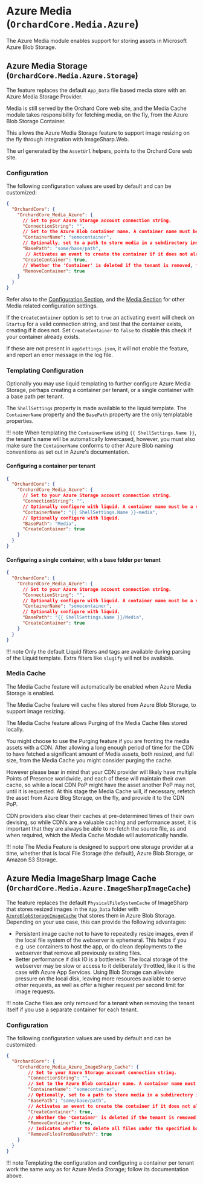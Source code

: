 # Azure Media (`OrchardCore.Media.Azure`)

The Azure Media module enables support for storing assets in Microsoft Azure Blob Storage.

## Azure Media Storage (`OrchardCore.Media.Azure.Storage`)

The feature replaces the default `App_Data` file based media store with an Azure Media Storage Provider.

Media is still served by the Orchard Core web site, and the Media Cache module takes responsibility for fetching media,
on the fly, from the Azure Blob Storage Container.

This allows the Azure Media Storage feature to support image resizing on the fly through integration with ImageSharp.Web.

The url generated by the `AssetUrl` helpers, points to the Orchard Core web site.

### Configuration

The following configuration values are used by default and can be customized:

```json
{
  "OrchardCore": {
    "OrchardCore_Media_Azure": {
      // Set to your Azure Storage account connection string.
      "ConnectionString": "", 
      // Set to the Azure Blob container name. A container name must be a valid DNS name and conform to Azure container naming rules eg. lowercase only.
      "ContainerName": "somecontainer",
      // Optionally, set to a path to store media in a subdirectory inside your container.
      "BasePath": "some/base/path",
       // Activates an event to create the container if it does not already exist.
      "CreateContainer": true,
      // Whether the 'Container' is deleted if the tenant is removed, false by default.
      "RemoveContainer": true
    }
  }
}
```

Refer also to the [Configuration Section](../Configuration/README.md),
and the [Media Section](../Media/README.md) for other Media related configuration settings.

If the `CreateContainer` option is set to `true` an activating event will check on `Startup` for a
valid connection string, and test that the container exists, creating if it does not.
Set `CreateContainer` to `false` to disable this check if your container already exists.

If these are not present in `appSettings.json`, it will not enable the feature, and report an error message in the log file.

### Templating Configuration

Optionally you may use liquid templating to further configure Azure Media Storage, perhaps creating a container per tenant,
or a single container with a base path per tenant.

The `ShellSettings` property is made available to the liquid template.
The `ContainerName` property and the `BasePath` property are the only templatable properties.

!!! note
    When templating the `ContainerName`  using  `{{ ShellSettings.Name }}`, the tenant's name will be automatically lowercased, however, you must also make sure the `ContainerName` conforms to other Azure Blob naming conventions as set out in Azure's documentation.

#### Configuring a container per tenant

```json
{
  "OrchardCore": {
    "OrchardCore_Media_Azure": {
      // Set to your Azure Storage account connection string.
      "ConnectionString": "", 
      // Optionally configure with liquid. A container name must be a valid DNS name and conform to Azure container naming rules eg. lowercase only.
      "ContainerName": "{{ ShellSettings.Name }}-media",
      // Optionally configure with liquid.
      "BasePath": "Media",
      "CreateContainer": true
    }
  }
}
```

#### Configuring a single container, with a base folder per tenant

```json
{
  "OrchardCore": {
    "OrchardCore_Media_Azure": {
      // Set to your Azure Storage account connection string.
      "ConnectionString": "", 
      // Optionally configure with liquid. A container name must be a valid DNS name and conform to Azure container naming rules eg. lowercase only.
      "ContainerName": "somecontainer",
      // Optionally configure with liquid.
      "BasePath": "{{ ShellSettings.Name }}/Media",
      "CreateContainer": true
    }
  }
}
```

!!! note
    Only the default Liquid filters and tags are available during parsing of the Liquid template.
    Extra filters like `slugify` will not be available.

### Media Cache

The Media Cache feature will automatically be enabled when Azure Media Storage is enabled.

The Media Cache feature will cache files stored from Azure Blob Storage, to support image resizing.

The Media Cache feature allows Purging of the Media Cache files stored locally.

You might choose to use the Purging feature if you are fronting the media assets with a CDN.
After allowing a long enough period of time for the CDN to have fetched a significant amount of
Media assets, both resized, and full size, from the Media Cache you might consider purging the cache.

However please bear in mind that your CDN provider will likely have multiple Points of Presence
worldwide, and each of these will maintain their own cache, so while a local CDN PoP might have the asset
another PoP may not, until it is requested. At this stage the Media Cache will, if necessary, refetch the
asset from Azure Blog Storage, on the fly, and provide it to the CDN PoP.

CDN providers also clear their caches at pre-determined times of their own devising, so while CDN’s
are a valuable caching and performance asset, it is important that they are always be able to
re-fetch the source file, as and when required, which the Media Cache Module will automatically handle.

!!! note
    The Media Feature is designed to support one storage provider at a time, whether that is
    local File Storage (the default), Azure Blob Storage, or Amazon S3 Storage.

## Azure Media ImageSharp Image Cache (`OrchardCore.Media.Azure.ImageSharpImageCache`)

The feature replaces the default `PhysicalFileSystemCache` of ImageSharp that stores resized images in the `App_Data` folder with [`AzureBlobStorageImageCache`](https://docs.sixlabors.com/articles/imagesharp.web/imagecaches.html#azureblobstorageimagecache) that stores them in Azure Blob Storage. Depending on your use case, this can provide the following advantages:

- Persistent image cache not to have to repeatedly resize images, even if the local file system of the webserver is ephemeral. This helps if you e.g. use containers to host the app, or do clean deployments to the webserver that remove all previously existing files.
- Better performance if disk IO is a bottleneck: The local storage of the webserver may be slow or access to it deliberately throttled, like it is the case with Azure App Services. Using Blob Storage can alleviate pressure on the local disk, leaving more resources available to serve other requests, as well as offer a higher request per second limit for image requests.

!!! note
    Cache files are only removed for a tenant when removing the tenant itself if you use a separate container for each tenant.

### Configuration

The following configuration values are used by default and can be customized:

```json
{
  "OrchardCore": {
    "OrchardCore_Media_Azure_ImageSharp_Cache": {
        // Set to your Azure Storage account connection string.
        "ConnectionString": "", 
        // Set to the Azure Blob container name. A container name must be a valid DNS name and conform to Azure container naming rules eg. lowercase only.
        "ContainerName": "somecontainer",
        // Optionally, set to a path to store media in a subdirectory inside your container.
        "BasePath": "some/base/path",
        // Activates an event to create the container if it does not already exist.
        "CreateContainer": true,
        // Whether the 'Container' is deleted if the tenant is removed, false by default.
        "RemoveContainer": true,
        // Indicates whether to delete all files under the specified base path when the tenant is removed. This setting only takes effect if 'RemoveContainer' is set to false. Defaults to false.
        "RemoveFilesFromBasePath": true
    }
  }
}
```

!!! note
    Templating the configuration and configuring a container per tenant work the same way as for Azure Media Storage; follow its documentation above.
